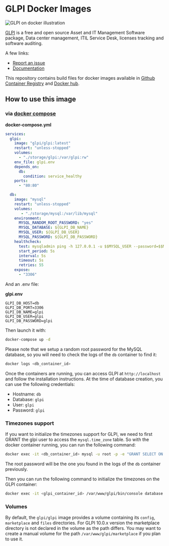 # GLPI Docker Images

![GLPI on docker illustration](https://raw.githubusercontent.com/glpi-project/docker-images/refs/heads/main/docs/illustration.png)

[GLPI](https://glpi-project.org) is a free and open source Asset and IT Management Software package, Data center management, ITIL Service Desk, licenses tracking and software auditing.

A few links:

- [Report an issue](https://github.com/glpi-project/glpi/issues/new?template=bug_report.yml)
- [Documentation](https://glpi-project.org/documentation/)


This repository contains build files for docker images available in [Github Container Registry](https://github.com/orgs/glpi-project/packages?ecosystem=container) and [Docker hub](https://hub.docker.com/r/glpi/glpi).

## How to use this image

### via [docker compose](https://github.com/docker/compose)

**docker-compose.yml**
```yaml
services:
  glpi:
    image: "glpi/glpi:latest"
    restart: "unless-stopped"
    volumes:
      - "./storage/glpi:/var/glpi:rw"
    env_file: glpi.env
    depends_on:
      db:
        condition: service_healthy
    ports:
      - "80:80"

  db:
    image: "mysql"
    restart: "unless-stopped"
    volumes:
       - "./storage/mysql:/var/lib/mysql"
    environment:
      MYSQL_RANDOM_ROOT_PASSWORD: "yes"
      MYSQL_DATABASE: ${GLPI_DB_NAME}
      MYSQL_USER: ${GLPI_DB_USER}
      MYSQL_PASSWORD: ${GLPI_DB_PASSWORD}
    healthcheck:
      test: mysqladmin ping -h 127.0.0.1 -u $$MYSQL_USER --password=$$MYSQL_PASSWORD
      start_period: 5s
      interval: 5s
      timeout: 5s
      retries: 55
    expose:
      - "3306"
```

And an .env file:

**glpi.env**
```env
GLPI_DB_HOST=db
GLPI_DB_PORT=3306
GLPI_DB_NAME=glpi
GLPI_DB_USER=glpi
GLPI_DB_PASSWORD=glpi
```

Then launch it with:

```bash
docker-compose up -d
```

Please note that we setup a random root password for the MySQL database, so you will need to check the logs of the `db` container to find it:

```bash
docker logs <db_container_id>
```

Once the containers are running, you can access GLPI at `http://localhost` and follow the installation instructions.
At the time of database creation, you can use the following credentials:

- Hostname: `db`
- Database: `glpi`
- User: `glpi`
- Password: `glpi`

### Timezones support

If you want to initialize the timezones support for GLPI, we need to first GRANT the glpi user to access the `mysql.time_zone` table. So with the docker container running, you can run the following command:

```bash
docker exec -it <db_container_id> mysql -u root -p -e "GRANT SELECT ON mysql.time_zone_name TO 'glpi'@'%';FLUSH PRIVILEGES;"
```
The root password will be the one you found in the logs of the `db` container previously.

Then you can run the following command to initialize the timezones on the GLPI container:

```bash
docker exec -it <glpi_container_id> /var/www/glpi/bin/console database:enable_timezones
```

### Volumes

By default, the `glpi/glpi` image provides a volume containing its `config`, `marketplace` and `files` directories.
For GLPI 10.0.x version the marketplace directory is not declared in the volume as the path differs. You may want to create a manual volume for the path `/var/www/glpi/marketplace` if you plan to use it.
